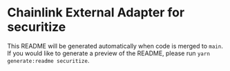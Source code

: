 # Chainlink External Adapter for securitize

This README will be generated automatically when code is merged to `main`. If you would like to generate a preview of the README, please run `yarn generate:readme securitize`.
